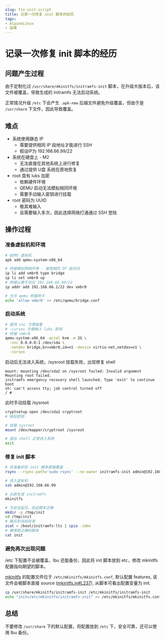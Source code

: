 ```yaml
---
slug: fix-init-script
title: 记录一次修复 init 脚本的经历
tags:
- AlpineLinux
- 运维
---
```


# 记录一次修复 init 脚本的经历

## 问题产生过程
由于定制化过 `/usr/share/mkinitfs/initramfs-init` 脚本，在升级大版本后，该文件被覆盖，导致生成的 initramfs 无法启动系统。

正常情况升级 `/etc` 下会产生 `.apk-new` 后缀文件避免升级覆盖，但由于是 `/usr/share` 下文件，因此导致覆盖。

## 难点
* 系统使用静态 IP
  * 需要提供相同 IP 段地址才能进行 SSH
  * 假设IP为 192.168.66.99/22
* 系统在硬盘上 - M2
  * 无法直接在其他系统上进行修复
  * 通过提供 U盘 系统在原地恢复
* root 盘有 luks 加密
  * 依赖硬件环境
  * QEMU 启动无法模拟相同环境
  * 需要手动输入密钥进行挂载
* root 密码为 UUID
  * 极其难输入
  * 且需要输入多次，因此选择网络打通通过 SSH 登陆

## 操作过程

<!-- more -->

### 准备虚拟机和环境

```bash
# QEMU 虚拟机
apk add qemu-system-x86_64

# 桥接模拟网络环境 - 使用相同 IP 段访问
ip li add vmbr0 type bridge
ip li set vmbr0 up
# 桥接以便于访问 192.168.66.99/22
ip addr add 192.168.66.1/22 dev vmbr0

# 允许 qemu 桥接网卡
echo 'allow vmbr0' >> /etc/qemu/bridge.conf
```

### 启动系统

```bash
# 提供 vnc 方便查看
# -curses 方便输入 luks 密钥
# 桥接 vmbr0
qemu-system-x86_64 -accel kvm -m 2G \
  -vnc 0.0.0.0:1 /dev/sda \
  -netdev bridge,br=vmbr0,id=n1 -device virtio-net,netdev=n1 \
  -curses
```

启动后无法进入系统，/sysroot 挂载失败，出现修复 shell

```
mount: mounting /dev/sda2 on /sysroot failed: Invalid argument
Mounting root failed.
initramfs emergency recovery shell launched. Type 'exit' to continue boot
sh: can't access tty; job control turned off
/ #
```

此时手动挂载 /sysroot

```bash
cryptsetup open /dev/sda2 cryptroot
# 粘贴密钥

# 挂载 sysroot
mount /dev/mapper/cryptroot /sysroot

# 退出 shell 正常进入系统
exit
```

### 修复 init 脚本

```bash
# 将准备好的 init 脚本直接覆盖
rsync --rsync-path='sudo rsync' --no-owner initramfs-init admin@192.168.66.99:/usr/share/mkinitfs/initramfs-init

# 进入虚拟机
ssh admin@192.168.66.99

# 从新生成 initramfs
mkinitfs

# 为安全起见，验证脚本正确
mkdir -p /tmp/init
cd /tmp/init
# 解压到当前目录
zcat < /boot/initramfs-lts | cpio -idmv
# 确保是正确的脚本
cat init
```

### 避免再次出现问题
/etc 下配置不会被覆盖，lbu 还能备份，因此将 init 脚本放到 etc，修改 mkinitfs 配置指向期望的脚本。

[mkinitfs](https://github.com/alpinelinux/mkinitfs/blob/master/mkinitfs.in) 的配置文件位于 `/etc/mkinitfs/mkinitfs.conf`, 默认配置 features, 该文件会被脚本直接 source ([mkinitfs.in#L237](https://github.com/alpinelinux/mkinitfs/blob/a4d6120aa949cdb6d18eb8241c4706f96685a359/mkinitfs.in#L237)), 从脚本可看出配置变量为 init.

```bash
cp /usr/share/mkinitfs/initramfs-init /etc/mkinitfs/initramfs-init
echo "init=/etc/mkinitfs/initramfs-init" >> /etc/mkinitfs/mkinitfs.conf
```

## 总结
不要修改 `/usr/share` 下的默认配置，将配置放到 `/etc` 下，安全可靠，还可以使用 lbu 备份。
